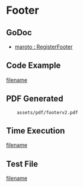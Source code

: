 # Footer

## GoDoc
* [maroto : RegisterFooter](https://pkg.go.dev/github.com/huabtc/maroto/v2#Maroto.RegisterFooter)

## Code Example
[filename](../../assets/examples/footer/v2/main.go ':include :type=code')

## PDF Generated
```pdf
	assets/pdf/footerv2.pdf
```

## Time Execution
[filename](../../assets/text/footerv2.txt  ':include :type=code')

## Test File
[filename](https://raw.githubusercontent.com/johnfercher/maroto/master/test/maroto/examples/footer.json  ':include :type=code')